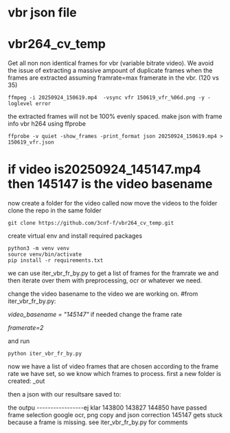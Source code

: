 # vbr json file





# vbr264_cv_temp
Get all non non identical frames for vbr (variable bitrate video).
We avoid the issue of extracting a massive ampount of duplicate frames
when the frames are extracted assuming framrate=max framerate in the vbr. (120 vs 35)
```
ffmpeg -i 20250924_150619.mp4  -vsync vfr 150619_vfr_%06d.png -y -loglevel error
```

the extracted frames will not be 100% evenly spaced. 
make json with frame info vbr h264 using ffprobe
```
ffprobe -v quiet -show_frames -print_format json 20250924_150619.mp4 > 150619_vfr.json
```
# if video is20250924_145147.mp4 then 145147 is the video basename

now create a folder for the video called <basename>
now move the videos to the <basename> folder
clone the repo in the same folder
```
git clone https://github.com/3cnf-f/vbr264_cv_temp.git
```

create virtual env and install required packages
```
python3 -m venv venv
source venv/bin/activate
pip install -r requirements.txt
```

we can use iter_vbr_fr_by.py to get a list of frames for the framrate we  and then iterate over them with preprocessing, ocr or whatever we need.

change the video basename to the video we are working on.
#from iter_vbr_fr_by.py:

_video_basename = "145147"_
if needed change the frame rate 

_framerate=2_


and run

```
python iter_vbr_fr_by.py
```
now we have a list of video frames that are chosen according to the frame rate we have set, so we know which frames to process. first a new folder is created: 
<basename>_out

then a json with our resultsare saved to:

the outpu
-----------------ej klar
143800 143827 144850 have passed frame selection google ocr, png copy and json correction
145147 gets stuck because a frame is missing. see iter_vbr_fr_by.py for comments

